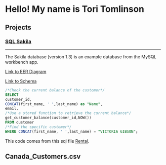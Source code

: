# Hello! My name is Tori Tomlinson   
## Projects   
### [SQL Sakila](/SakilaSQL/)  
---   
The Sakila database (version 1.3) is an example database from the MySQL workbench app. 

[Link to EER Diagram](/SakilaSQL/Sakila_EER_Diagram.png)

[Link to Schema](/SakilaSQL/sakila-schema.sql)
```sql
/*Check the current balance of the customer*/
SELECT 
customer_id, 
CONCAT(first_name, ' ',last_name) as "Name",
email,
/*Use a stored function to retrieve the current balance*/
get_customer_balance(customer_id,NOW())
FROM customer
/*Find the specific customer*/
WHERE CONCAT(first_name, ' ',last_name) = "VICTORIA GIBSON";
```
This code comes from this sql file [Rental](/SakilaSQL/Rental.sql).


## Canada_Customers.csv
